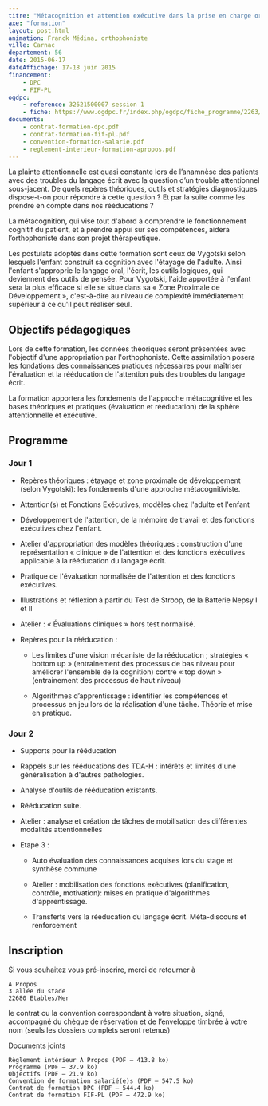 ```yaml
---
titre: "Métacognition et attention exécutive dans la prise en charge orthophonique des pathologies du langage écrit"
axe: "formation"
layout: post.html
animation: Franck Médina, orthophoniste
ville: Carnac
departement: 56
date: 2015-06-17
dateAffichage: 17-18 juin 2015
financement:
    - DPC
    - FIF-PL
ogdpc:
    - reference: 32621500007 session 1
    - fiche: https://www.ogdpc.fr/index.php/ogdpc/fiche_programme/2263/58625
documents:
    - contrat-formation-dpc.pdf
    - contrat-formation-fif-pl.pdf
    - convention-formation-salarie.pdf    
    - reglement-interieur-formation-apropos.pdf
---
```

La plainte attentionnelle est quasi constante lors de l’anamnèse des patients avec des 
troubles du langage écrit avec la question d’un trouble attentionnel sous-jacent. 
De quels repères théoriques, outils et stratégies diagnostiques dispose-t-on pour 
répondre à cette question ? Et par la suite comme les prendre en compte dans nos 
rééducations ?

La métacognition, qui vise tout d'abord à comprendre le fonctionnement cognitif du 
patient, et à prendre appui sur ses compétences, aidera l’orthophoniste dans son projet 
thérapeutique.

Les postulats adoptés dans cette formation sont ceux de Vygotski selon lesquels l'enfant 
construit sa cognition avec l'étayage de l'adulte. Ainsi l'enfant s'approprie le langage oral, 
l'écrit, les outils logiques, qui deviennent des outils de pensée. Pour Vygotski, l'aide 
apportée à l'enfant sera la plus efficace si elle se situe dans sa « Zone Proximale de 
Développement », c'est-à-dire au niveau de complexité immédiatement supérieur à ce 
qu'il peut réaliser seul.

## Objectifs pédagogiques

Lors de cette formation, les données théoriques seront présentées avec l'objectif d'une 
appropriation par l'orthophoniste. Cette assimilation posera les fondations des 
connaissances pratiques nécessaires pour maîtriser l'évaluation et la rééducation de 
l'attention puis des troubles du langage écrit.

La formation apportera les fondements de l'approche métacognitive et les bases 
théoriques et pratiques (évaluation et rééducation) de la sphère attentionnelle et 
exécutive.

## Programme

### Jour 1

- Repères théoriques : étayage et zone proximale de développement (selon Vygotski): les 
fondements d'une approche métacognitiviste. 

- Attention(s) et Fonctions Exécutives, modèles chez l'adulte et l'enfant

- Développement de l'attention, de la mémoire de travail et des fonctions exécutives chez 
l'enfant.

- Atelier d'appropriation des modèles théoriques : construction d'une représentation 
« clinique » de l'attention et des fonctions exécutives applicable à la rééducation du 
langage écrit.

- Pratique de l'évaluation normalisée de l'attention et des fonctions exécutives.

- Illustrations et réflexion à partir du Test de Stroop, de la Batterie Nepsy I et II 

- Atelier : « Évaluations cliniques » hors test normalisé.

- Repères pour la rééducation :

    - Les limites d'une vision mécaniste de la rééducation ; stratégies « bottom up » 
    (entrainement des processus de bas niveau pour améliorer l'ensemble de la cognition) 
    contre « top down » (entrainement des processus de haut niveau)
    
    - Algorithmes d’apprentissage : identifier les compétences et processus en jeu lors de la 
    réalisation d'une tâche. Théorie et mise en pratique.

### Jour 2

- Supports pour la rééducation

- Rappels sur les rééducations des TDA-H : intérêts et limites d'une généralisation à d'autres pathologies.

- Analyse d'outils de rééducation existants.

- Rééducation suite. 

- Atelier : analyse et création de tâches de mobilisation des différentes modalités attentionnelles

- Etape 3 :
    - Auto évaluation des connaissances acquises lors du stage et synthèse commune
    
    - Atelier : mobilisation des fonctions exécutives (planification, contrôle, motivation): mises en pratique d'algorithmes d'apprentissage.
        
    - Transferts vers la rééducation du langage écrit. Méta-discours et renforcement



## Inscription
<!--
Inscription sur le site http://www.ogdpc.fr/

N° de référence du programme : 32621500007 session 1
-->
Si vous souhaitez vous pré-inscrire, merci de retourner à 

    A Propos 
    3 allée du stade 
    22680 Etables/Mer 

le contrat ou la convention correspondant à votre situation, signé, accompagné du chèque de réservation et de l’enveloppe timbrée à votre nom (seuls les dossiers complets seront retenus)

Documents joints

    Règlement intérieur A Propos (PDF – 413.8 ko)
    Programme (PDF – 37.9 ko)
    Objectifs (PDF – 21.9 ko)
    Convention de formation salarié(e)s (PDF – 547.5 ko)
    Contrat de formation DPC (PDF – 544.4 ko)
    Contrat de formation FIF-PL (PDF – 472.9 ko)